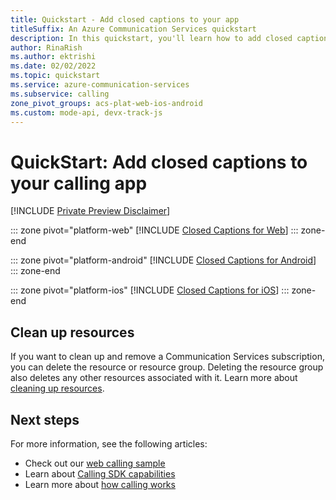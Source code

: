 ```yaml
---
title: Quickstart - Add closed captions to your app 
titleSuffix: An Azure Communication Services quickstart
description: In this quickstart, you'll learn how to add closed captions to your existing calling app using Azure Communication Services.
author: RinaRish
ms.author: ektrishi
ms.date: 02/02/2022
ms.topic: quickstart
ms.service: azure-communication-services
ms.subservice: calling
zone_pivot_groups: acs-plat-web-ios-android
ms.custom: mode-api, devx-track-js
---
```


# QuickStart: Add closed captions to your calling app


[!INCLUDE [Private Preview Disclaimer](../../includes/private-preview-include-section.md)]

::: zone pivot="platform-web"
[!INCLUDE [Closed Captions for Web](./includes/closed-captions/closed-captions-javascript.md)]
::: zone-end

::: zone pivot="platform-android"
[!INCLUDE [Closed Captions for Android](./includes/closed-captions/closed-captions-android.md)]
::: zone-end

::: zone pivot="platform-ios"
[!INCLUDE [Closed Captions for iOS](./includes/closed-captions/closed-captions-ios.md)]
::: zone-end


## Clean up resources
If you want to clean up and remove a Communication Services subscription, you can delete the resource or resource group. Deleting the resource group also deletes any other resources associated with it. Learn more about [cleaning up resources](../create-communication-resource.md?pivots=platform-azp&tabs=windows#clean-up-resources).

## Next steps
For more information, see the following articles:

- Check out our [web calling sample](../../samples/web-calling-sample.md)
- Learn about [Calling SDK capabilities](./getting-started-with-calling.md?pivots=platform-web)
- Learn more about [how calling works](../../concepts/voice-video-calling/about-call-types.md)
